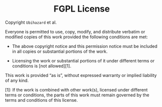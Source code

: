 <h1 align="center">FGPL License</h1>

<!--
FGPL License
============
-->

Copyright `Ubihazard` et al.

Everyone is permitted to use, copy, modify, and distribute
verbatim or modified copies of this work provided
the following conditions are met:

  * The above copyright notice and this permission notice must be
    included in all copies or substantial portions of the work.

  * Licensing the work or substantial portions of it under
    different terms or conditions is [not allowed][1].

This work is provided “as is”, without expressed warranty
or implied liability of any kind.

[1]: If the work is combined with other work(s), licensed under
different terms or conditions, the parts of this work must remain
governed by the terms and conditions of this license.

